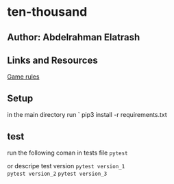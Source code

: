 # ten-thousand

## Author: Abdelrahman Elatrash 

## Links and Resources

[Game rules](https://en.wikipedia.org/wiki/Dice_10000)

## Setup

in the main directory run 
` pip3 install -r requirements.txt


## test
run the following coman in tests file
 `pytest`

 or descripe test version 
    `pytest version_1`  
    `pytest version_2` 
    `pytest version_3`